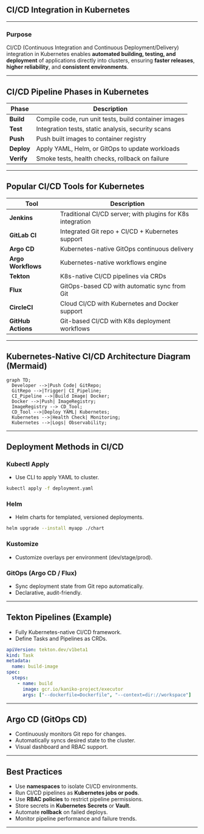 ## **CI/CD Integration in Kubernetes**

---

### **Purpose**

CI/CD (Continuous Integration and Continuous Deployment/Delivery) integration in Kubernetes enables **automated building, testing, and deployment** of applications directly into clusters, ensuring **faster releases**, **higher reliability**, and **consistent environments**.

---

## **CI/CD Pipeline Phases in Kubernetes**

| Phase      | Description                                          |
| ---------- | ---------------------------------------------------- |
| **Build**  | Compile code, run unit tests, build container images |
| **Test**   | Integration tests, static analysis, security scans   |
| **Push**   | Push built images to container registry              |
| **Deploy** | Apply YAML, Helm, or GitOps to update workloads      |
| **Verify** | Smoke tests, health checks, rollback on failure      |

---

## **Popular CI/CD Tools for Kubernetes**

| Tool               | Description                                                |
| ------------------ | ---------------------------------------------------------- |
| **Jenkins**        | Traditional CI/CD server; with plugins for K8s integration |
| **GitLab CI**      | Integrated Git repo + CI/CD + Kubernetes support           |
| **Argo CD**        | Kubernetes-native GitOps continuous delivery               |
| **Argo Workflows** | Kubernetes-native workflows engine                         |
| **Tekton**         | K8s-native CI/CD pipelines via CRDs                        |
| **Flux**           | GitOps-based CD with automatic sync from Git               |
| **CircleCI**       | Cloud CI/CD with Kubernetes and Docker support             |
| **GitHub Actions** | Git-based CI/CD with K8s deployment workflows              |

---

## **Kubernetes-Native CI/CD Architecture Diagram (Mermaid)**

```mermaid
graph TD;
  Developer -->|Push Code| GitRepo;
  GitRepo -->|Trigger| CI_Pipeline;
  CI_Pipeline -->|Build Image| Docker;
  Docker -->|Push| ImageRegistry;
  ImageRegistry --> CD_Tool;
  CD_Tool -->|Deploy YAML| Kubernetes;
  Kubernetes -->|Health Check| Monitoring;
  Kubernetes -->|Logs| Observability;
```

---

## **Deployment Methods in CI/CD**

### **Kubectl Apply**

* Use CLI to apply YAML to cluster.

```bash
kubectl apply -f deployment.yaml
```

### **Helm**

* Helm charts for templated, versioned deployments.

```bash
helm upgrade --install myapp ./chart
```

### **Kustomize**

* Customize overlays per environment (dev/stage/prod).

### **GitOps (Argo CD / Flux)**

* Sync deployment state from Git repo automatically.
* Declarative, audit-friendly.

---

## **Tekton Pipelines (Example)**

* Fully Kubernetes-native CI/CD framework.
* Define Tasks and Pipelines as CRDs.

```yaml
apiVersion: tekton.dev/v1beta1
kind: Task
metadata:
  name: build-image
spec:
  steps:
    - name: build
      image: gcr.io/kaniko-project/executor
      args: ["--dockerfile=Dockerfile", "--context=dir://workspace"]
```

---

## **Argo CD (GitOps CD)**

* Continuously monitors Git repo for changes.
* Automatically syncs desired state to the cluster.
* Visual dashboard and RBAC support.

---

## **Best Practices**

* Use **namespaces** to isolate CI/CD environments.
* Run CI/CD pipelines as **Kubernetes jobs or pods**.
* Use **RBAC policies** to restrict pipeline permissions.
* Store secrets in **Kubernetes Secrets** or **Vault**.
* Automate **rollback** on failed deploys.
* Monitor pipeline performance and failure trends.

---
